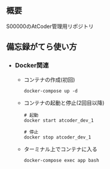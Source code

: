 ## **概要**
S00000のAtCoder管理用リポジトリ

## **備忘録がてら使い方**

- ### Docker関連
    - コンテナの作成(初回)
        ```
        docker-compose up -d
        ```

    - コンテナの起動と停止(2回目以降)
        ```
        # 起動
        docker start atcoder_dev_1

        # 停止
        docker stop atcoder_dev_1
        ```

    - ターミナル上でコンテナに入る
         ```
         docker-compose exec app bash
         ```

